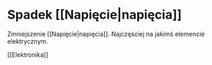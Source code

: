 # Spadek [[Napięcie|napięcia]]
Zmniejszenie [[Napięcie|napięcia]]. Najczęściej na jakimś elemencie elektrycznym.

[[Elektronika]]